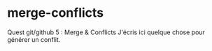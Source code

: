 # merge-conflicts
Quest git/github 5 : Merge &amp; Conflicts
J'écris ici quelque chose pour générer un conflit.
